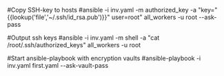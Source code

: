 #Copy SSH-key to hosts
#ansible -i inv.yaml -m authorized_key -a "key=\"{{lookup('file','~/.ssh/id_rsa.pub')}}\" user=root" all_workers -u root --ask-pass

#Output ssh keys
#ansible -i inv.yaml -m shell -a "cat /root/.ssh/authorized_keys" all_workers -u root


#Start ansible-playbook with encryption vaults
#ansible-playbook -i inv.yaml first.yaml --ask-vault-pass
